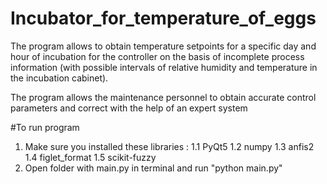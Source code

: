 # Incubator_for_temperature_of_eggs


The program allows to obtain temperature setpoints for a specific day and hour of incubation for the controller
on the basis of incomplete process information (with possible intervals of relative humidity and temperature in the incubation cabinet).

The program allows the maintenance personnel to obtain accurate control parameters and correct
with the help of an expert system


#To run program 
1. Make sure you installed these libraries :
   1.1 PyQt5
   1.2 numpy
   1.3 anfis2
   1.4 figlet_format
   1.5 scikit-fuzzy
2. Open folder with main.py in terminal and run "python main.py"
